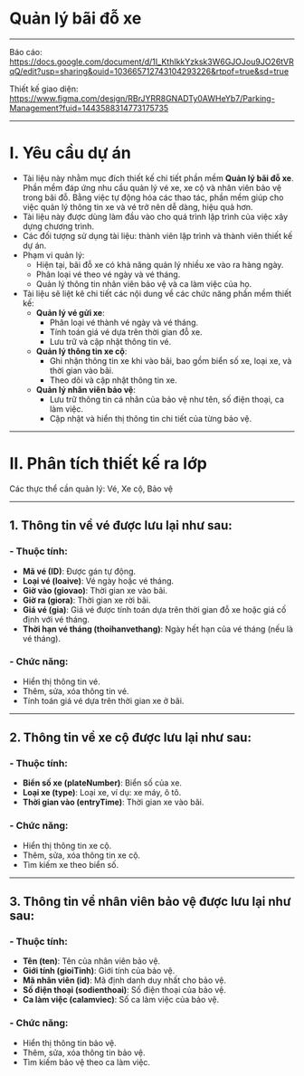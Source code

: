 # Quản lý bãi đỗ xe

---

Báo cáo: https://docs.google.com/document/d/1I_KthIkkYzksk3W6GJOJou9JO26tVRqQ/edit?usp=sharing&ouid=103665712743104293226&rtpof=true&sd=true

Thiết kế giao diện: https://www.figma.com/design/RBrJYRR8GNADTy0AWHeYb7/Parking-Management?fuid=1443588314773175735

---

# I. Yêu cầu dự án

- Tài liệu này nhằm mục đích thiết kế chi tiết phần mềm **Quản lý bãi đỗ xe**. Phần mềm đáp ứng nhu cầu quản lý vé xe, xe cộ và nhân viên bảo vệ trong bãi đỗ. Bằng việc tự động hóa các thao tác, phần mềm giúp cho việc quản lý thông tin xe và vé trở nên dễ dàng, hiệu quả hơn.
- Tài liệu này được dùng làm đầu vào cho quá trình lập trình của việc xây dựng chương trình.
- Các đối tượng sử dụng tài liệu: thành viên lập trình và thành viên thiết kế dự án.
- Phạm vi quản lý:
  - Hiện tại, bãi đỗ xe có khả năng quản lý nhiều xe vào ra hàng ngày.
  - Phân loại vé theo vé ngày và vé tháng.
  - Quản lý thông tin nhân viên bảo vệ và ca làm việc của họ.
- Tài liệu sẽ liệt kê chi tiết các nội dung về các chức năng phần mềm thiết kế:
  - **Quản lý vé gửi xe**:
    - Phân loại vé thành vé ngày và vé tháng.
    - Tính toán giá vé dựa trên thời gian đỗ xe.
    - Lưu trữ và cập nhật thông tin vé.
  - **Quản lý thông tin xe cộ**:
    - Ghi nhận thông tin xe khi vào bãi, bao gồm biển số xe, loại xe, và thời gian vào bãi.
    - Theo dõi và cập nhật thông tin xe.
  - **Quản lý nhân viên bảo vệ**:
    - Lưu trữ thông tin cá nhân của bảo vệ như tên, số điện thoại, ca làm việc.
    - Cập nhật và hiển thị thông tin chi tiết của từng bảo vệ.

---

# II. Phân tích thiết kế ra lớp

Các thực thể cần quản lý: Vé, Xe cộ, Bảo vệ

---

## 1. Thông tin về vé được lưu lại như sau:

### - Thuộc tính:
  - **Mã vé (ID)**: Được gán tự động.
  - **Loại vé (loaive)**: Vé ngày hoặc vé tháng.
  - **Giờ vào (giovao)**: Thời gian xe vào bãi.
  - **Giờ ra (giora)**: Thời gian xe rời bãi.
  - **Giá vé (gia)**: Giá vé được tính toán dựa trên thời gian đỗ xe hoặc giá cố định với vé tháng.
  - **Thời hạn vé tháng (thoihanvethang)**: Ngày hết hạn của vé tháng (nếu là vé tháng).

### - Chức năng:
  - Hiển thị thông tin vé.
  - Thêm, sửa, xóa thông tin vé.
  - Tính toán giá vé dựa trên thời gian xe ở bãi.

---

## 2. Thông tin về xe cộ được lưu lại như sau:

### - Thuộc tính:
  - **Biển số xe (plateNumber)**: Biển số của xe.
  - **Loại xe (type)**: Loại xe, ví dụ: xe máy, ô tô.
  - **Thời gian vào (entryTime)**: Thời gian xe vào bãi.

### - Chức năng:
  - Hiển thị thông tin xe cộ.
  - Thêm, sửa, xóa thông tin xe cộ.
  - Tìm kiếm xe theo biển số.

---

## 3. Thông tin về nhân viên bảo vệ được lưu lại như sau:

### - Thuộc tính:
  - **Tên (ten)**: Tên của nhân viên bảo vệ.
  - **Giới tính (gioiTinh)**: Giới tính của bảo vệ.
  - **Mã nhân viên (id)**: Mã định danh duy nhất cho bảo vệ.
  - **Số điện thoại (sodienthoai)**: Số điện thoại của bảo vệ.
  - **Ca làm việc (calamviec)**: Số ca làm việc của bảo vệ.

### - Chức năng:
  - Hiển thị thông tin bảo vệ.
  - Thêm, sửa, xóa thông tin bảo vệ.
  - Tìm kiếm bảo vệ theo ca làm việc.

